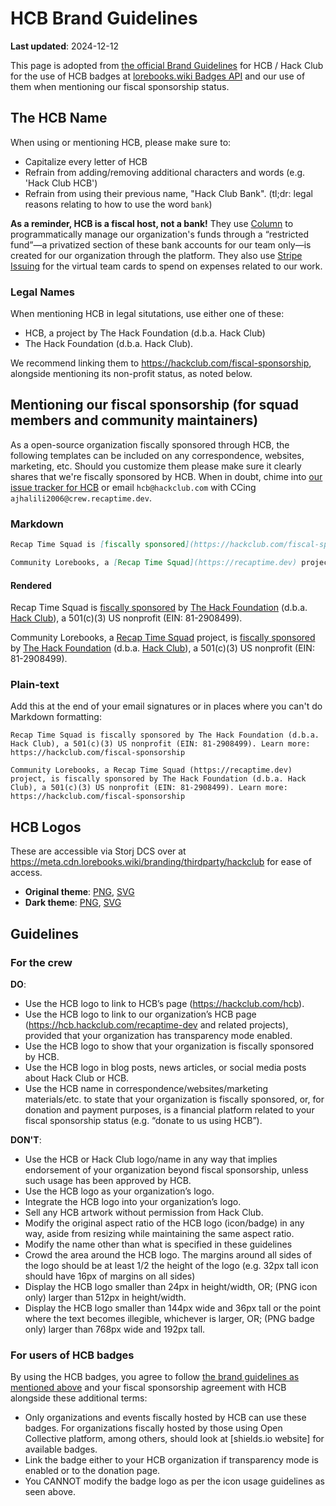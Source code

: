 # HCB Brand Guidelines

__**Last updated**__: 2024-12-12

This page is adopted from [the official Brand Guidelines](https://hcb.hackclub.com/branding) for
HCB / Hack Club for the use of HCB badges at [lorebooks.wiki Badges API] and our use of them
when mentioning our fiscal sponsorship status.

[lorebooks.wiki Badges API]: https://badges.api.lorebooks.wiki/docs

## The HCB Name

When using or mentioning HCB, please make sure to:

* Capitalize every letter of HCB
* Refrain from adding/removing additional characters and words (e.g. 'Hack Club HCB')
* Refrain from using their previous name, "Hack Club Bank". (tl;dr: legal reasons relating to how to use the word `bank`)

**As a reminder, HCB is a fiscal host, not a bank!** They use [Column] to programmatically manage our organization's funds through a “restricted fund”—a privatized section of these bank accounts for our team only—is created for our organization through the platform. They also use [Stripe Issuing](https://stripe.com) for the virtual team cards to spend on expenses related to our work.

### Legal Names

When mentioning HCB in legal situtations, use either one of these:

* HCB, a project by The Hack Foundation (d.b.a. Hack Club)
* The Hack Foundation (d.b.a. Hack Club).

We recommend linking them to <https://hackclub.com/fiscal-sponsorship>, alongside mentioning its non-profit status, as noted below.

## Mentioning our fiscal sponsorship (for squad members and community maintainers)

As a open-source organization fiscally sponsored through HCB,
the following templates can be included on any correspondence, websites,
marketing, etc. Should you customize them please make sure it clearly shares that
we're fiscally sponsored by HCB. When in doubt, chime into [our issue tracker for HCB](https://issues.recaptime.dev/p/HCB/new?youtrack=true) or
email `hcb@hackclub.com` with CCing `ajhalili2006@crew.recaptime.dev`.

### Markdown

```markdown
Recap Time Squad is [fiscally sponsored](https://hackclub.com/fiscal-sponsorship) by [The Hack Foundation](https://hackfoundation.org) (d.b.a. [Hack Club](https://hackclub.com)), a 501(c)(3) US nonprofit (EIN: 81-2908499). 

Community Lorebooks, a [Recap Time Squad](https://recaptime.dev) project, is [fiscally sponsored](https://hackclub.com/fiscal-sponsorship) by [The Hack Foundation](https://hackfoundation.org) (d.b.a. [Hack Club](https://hackclub.com)), a 501(c)(3) US nonprofit (EIN: 81-2908499).
```

#### Rendered

Recap Time Squad is [fiscally sponsored](https://hackclub.com/fiscal-sponsorship) by [The Hack Foundation](https://hackfoundation.org) (d.b.a. [Hack Club](https://hackclub.com)), a 501(c)(3) US nonprofit (EIN: 81-2908499). 

Community Lorebooks, a [Recap Time Squad](https://recaptime.dev) project, is [fiscally sponsored](https://hackclub.com/fiscal-sponsorship) by [The Hack Foundation](https://hackfoundation.org) (d.b.a. [Hack Club](https://hackclub.com)), a 501(c)(3) US nonprofit (EIN: 81-2908499).

### Plain-text

Add this at the end of your email signatures or in places where you can't do Markdown formatting:

```
Recap Time Squad is fiscally sponsored by The Hack Foundation (d.b.a. Hack Club), a 501(c)(3) US nonprofit (EIN: 81-2908499). Learn more: https://hackclub.com/fiscal-sponsorship
```

```
Community Lorebooks, a Recap Time Squad (https://recaptime.dev) project, is fiscally sponsored by The Hack Foundation (d.b.a. Hack Club), a 501(c)(3) US nonprofit (EIN: 81-2908499). Learn more: https://hackclub.com/fiscal-sponsorship
```

## HCB Logos

These are accessible via Storj DCS over at <https://meta.cdn.lorebooks.wiki/branding/thirdparty/hackclub>
for ease of access.

* **Original theme**: [PNG](https://meta.cdn.lorebooks.wiki/branding/thirdparty/hackclub/hcb-icon-icon-original.png), [SVG](https://meta.cdn.lorebooks.wiki/branding/thirdparty/hackclub/hcb-icon-icon-original.svg)
* **Dark theme**: [PNG](https://meta.cdn.lorebooks.wiki/branding/thirdparty/hackclub/hcb-icon-icon-dark.png), [SVG](https://meta.cdn.lorebooks.wiki/branding/thirdparty/hackclub/hcb-icon-icon-dark.svg)

## Guidelines

### For the crew

**DO**:

* Use the HCB logo to link to HCB’s page (<https://hackclub.com/hcb>).
* Use the HCB logo to link to our organization’s HCB page (<https://hcb.hackclub.com/recaptime-dev> and related projects), provided that your organization has transparency mode enabled.
* Use the HCB logo to show that your organization is fiscally sponsored by HCB.
* Use the HCB logo in blog posts, news articles, or social media posts about Hack Club or HCB.
* Use the HCB name in correspondence/websites/marketing materials/etc. to state that your organization is fiscally sponsored, or, for donation and payment purposes, is a financial platform related to your fiscal sponsorship status (e.g. “donate to us using HCB”).

**DON'T**:

* Use the HCB or Hack Club logo/name in any way that implies endorsement of your organization beyond fiscal sponsorship, unless such usage has been approved by HCB.
* Use the HCB logo as your organization’s logo.
* Integrate the HCB logo into your organization’s logo.
* Sell any HCB artwork without permission from Hack Club.
* Modify the original aspect ratio of the HCB logo (icon/badge) in any way, aside from resizing while maintaining the same aspect ratio.
* Modify the name other than what is specified in these guidelines
* Crowd the area around the HCB logo. The margins around all sides of the logo should be at least 1/2 the height of the logo (e.g. 32px tall icon should have 16px of margins on all sides)
* Display the HCB logo smaller than 24px in height/width, OR; (PNG icon only) larger than 512px in height/width.
* Display the HCB logo smaller than 144px wide and 36px tall or the point where the text becomes illegible, whichever is larger, OR; (PNG badge only) larger than 768px wide and 192px tall.


### For users of HCB badges

By using the HCB badges, you agree to follow [the brand guidelines as mentioned above]
and your fiscal sponsorship agreement with HCB alongside these additional terms:

* Only organizations and events fiscally hosted by HCB can use these badges.
For organizations fiscally hosted by those using Open Collective platform, among others,
should look at [shields.io website] for available badges.
* Link the badge either to your HCB organization if transparency mode is enabled or to the donation page.
* You CANNOT modify the badge logo as per the icon usage guidelines as seen above.

[the brand guidelines as mentioned above]: #for-the-crew
[shields.io documentation]: https://shields.io
[Column]: https://column.com/